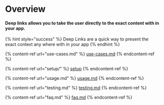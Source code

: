 # Overview

#### Deep links allows you to take the user directly to the exact content with in your app.

{% hint style="success" %}
Deep Links are a quick way to present the exact context any where with in your app
{% endhint %}

{% content-ref url="use-cases.md" %}
[use-cases.md](use-cases.md)
{% endcontent-ref %}

{% content-ref url="setup/" %}
[setup](setup/)
{% endcontent-ref %}

{% content-ref url="usage.md" %}
[usage.md](usage.md)
{% endcontent-ref %}

{% content-ref url="testing.md" %}
[testing.md](testing.md)
{% endcontent-ref %}

{% content-ref url="faq.md" %}
[faq.md](faq.md)
{% endcontent-ref %}

